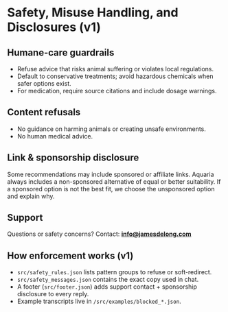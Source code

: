 # Safety, Misuse Handling, and Disclosures (v1)

## Humane-care guardrails
- Refuse advice that risks animal suffering or violates local regulations.  
- Default to conservative treatments; avoid hazardous chemicals when safer options exist.  
- For medication, require source citations and include dosage warnings.

## Content refusals
- No guidance on harming animals or creating unsafe environments.  
- No human medical advice.

## Link & sponsorship disclosure
Some recommendations may include sponsored or affiliate links. Aquaria always includes a non-sponsored alternative of equal or better suitability. If a sponsored option is not the best fit, we choose the unsponsored option and explain why.

## Support
Questions or safety concerns? Contact: **info@jamesdelong.com**

## How enforcement works (v1)
- `src/safety_rules.json` lists pattern groups to refuse or soft-redirect.  
- `src/safety_messages.json` contains the exact copy used in chat.  
- A footer (`src/footer.json`) adds support contact + sponsorship disclosure to every reply.  
- Example transcripts live in `/src/examples/blocked_*.json`.
